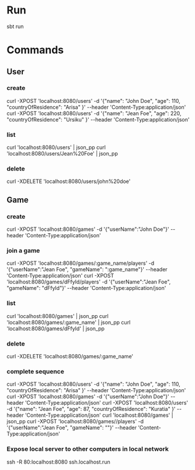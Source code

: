 # Run

sbt run

# Commands

## User

### create
curl -XPOST 'localhost:8080/users' -d '{"name": "John Doe", "age": 110, "countryOfResidence": "Arisa" }' --header 'Content-Type:application/json'
curl -XPOST 'localhost:8080/users' -d '{"name": "Jean Foe", "age": 220, "countryOfResidence": "Ursiku" }' --header 'Content-Type:application/json'

### list
curl 'localhost:8080/users' | json_pp
curl 'localhost:8080/users/Jean%20Foe' | json_pp

### delete
curl -XDELETE 'localhost:8080/users/john%20doe'

## Game

### create
curl -XPOST 'localhost:8080/games' -d '{"userName":"John Doe"}' --header 'Content-Type:application/json'

### join a game
curl -XPOST 'localhost:8080/games/:game_name/players' -d '{"userName":"Jean Foe", "gameName": ":game_name"}' --header 'Content-Type:application/json'
curl -XPOST 'localhost:8080/games/dFfyId/players' -d '{"userName":"Jean Foe", "gameName": "dFfyId"}' --header 'Content-Type:application/json'

### list
curl 'localhost:8080/games' | json_pp
curl 'localhost:8080/games/:game_name' | json_pp
curl 'localhost:8080/games/dFfyId' | json_pp

### delete
curl -XDELETE 'localhost:8080/games/:game_name'

### complete sequence
curl -XPOST 'localhost:8080/users' -d '{"name": "John Doe", "age": 110, "countryOfResidence": "Arisa" }' --header 'Content-Type:application/json'
curl -XPOST 'localhost:8080/games' -d '{"userName":"John Doe"}' --header 'Content-Type:application/json'
curl -XPOST 'localhost:8080/users' -d '{"name": "Jean Foe", "age": 87, "countryOfResidence": "Kuratia" }' --header 'Content-Type:application/json'
curl 'localhost:8080/games' | json_pp
curl -XPOST 'localhost:8080/games//players' -d '{"userName":"Jean Foe", "gameName": ""}' --header 'Content-Type:application/json'

### Expose local server to other computers in local network
ssh -R 80:localhost:8080 ssh.localhost.run